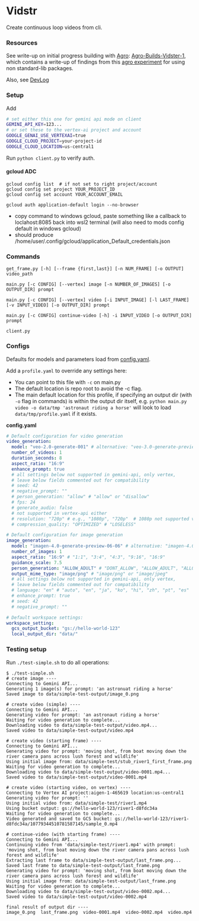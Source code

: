 # Vidstr

Create continuous loop videos from cli.

### Resources
See write-up on initial progress building with [Agro](https://github.com/sutt/agro): [Agro-Builds-Vidster-1](https://github.com/sutt/agro/blob/master/docs/case-studies/aba-vidster-1.md), which contains a write-up of findings from this [agro experiment](https://github.com/sutt/demo-agro-ext-lib) for using non standard-lib packages.

Also, see [DevLog](./docs/dev-log-v1.md)

### Setup

Add 

```bash
# set either this one for gemini api mode on client
GEMINI_API_KEY=123...
# or set these to the vertex-ai project and account
GOOGLE_GENAI_USE_VERTEXAI=true
GOOGLE_CLOUD_PROJECT=your-project-id
GOOGLE_CLOUD_LOCATION=us-central1
```
Run `python client.py` to verify auth.

#### gcloud ADC

```
gcloud config list  # if not set to right project/account
gcloud config set project YOUR_PROJECT_ID
gcloud config set account YOUR_ACCOUNT_EMAIL

gcloud auth application-default login --no-browser
```
- copy command to windows gcloud, paste something like a callback to loclahost:8085 back into wsl2 terminal (will also need to mods config default in windows gcloud)
- should produce /home/user/.config/gcloud/application_Default_credentials.json

### Commands


```
get_frame.py [-h] [--frame {first,last}] [-n NUM_FRAME] [-o OUTPUT] video_path

main.py [-c CONFIG] [--vertex] image [-n NUMBER_OF_IMAGES] [-o OUTPUT_DIR] prompt

main.py [-c CONFIG] [--vertex] video [-i INPUT_IMAGE] [-l LAST_FRAME] [-v INPUT_VIDEO] [-o OUTPUT_DIR] prompt

main.py [-c CONFIG] continue-video [-h] -i INPUT_VIDEO [-o OUTPUT_DIR] prompt

client.py
```

### Configs

Defaults for models and parameters load from [config.yaml](./config.yaml).

Add a `profile.yaml` to override any settings here:
- You can point to this file with `-c` on main.py
- The default location is repo root to avoid the -c flag.
- The main default location for this profile, if specifying an output dir (with `-o` flag in commands) is within the output dir itself, e.g. `python main.py video -o data/tmp 'astronaut riding a horse'` will look to load `data/tmp/profile.yaml` if it exists.

**config.yaml**
```yaml
# Default configuration for video generation
video_generation:
  model: "veo-2.0-generate-001" # alternative: "veo-3.0-generate-preview"
  number_of_videos: 1
  duration_seconds: 8
  aspect_ratio: "16:9"
  enhance_prompt: true
  # all settings below not supported in gemini-api, only vertex, 
  # leave below fields commented out for compatibility
  # seed: 42
  # negative_prompt: ""
  # person_generation: "allow" # "allow" or "disallow"
  # fps: 24
  # generate_audio: false
  # not supported in vertex-api either
  # resolution: "720p" # e.g., "1080p", "720p"  # 1080p not supported veo-2
  # compression_quality: "OPTIMIZED" # "LOSELESS"

# Default configuration for image generation
image_generation:
  model: "imagen-4.0-generate-preview-06-06" # alternative: "imagen-4.0-ultra-generate-preview-06-06"
  number_of_images: 1
  aspect_ratio: "16:9" # "1:1", "3:4", "4:3", "9:16", "16:9"
  guidance_scale: 7.5
  person_generation: "ALLOW_ADULT" # "DONT_ALLOW", "ALLOW_ADULT", "ALLOW_ALL"
  output_mime_type: "image/png" # "image/png" or "image/jpeg"
  # all settings below not supported in gemini-api, only vertex, 
  # leave below fields commented out for compatibility
  # language: "en" # "auto", "en", "ja", "ko", "hi", "zh", "pt", "es"
  # enhance_prompt: true
  # seed: 42
  # negative_prompt: ""

# Default workspace settings:
workspace_setting:
  gcs_output_bucket: "gs://hello-world-123"
  local_output_dir: "data/"

```

### Testing setup

Run `./test-simple.sh` to do all operations:

```
$ ./test-simple.sh 
# create image ----
Connecting to Gemini API...
Generating 1 image(s) for prompt: 'an astronuat riding a horse'
Saved image to data/simple-test-output/image_0.png

# create video (simple) ----
Connecting to Gemini API...
Generating video for prompt: 'an astronaut riding a horse'
Waiting for video generation to complete...
Downloading video to data/simple-test-output/video.mp4...
Saved video to data/simple-test-output/video.mp4

# create video (starting frame) ----
Connecting to Gemini API...
Generating video for prompt: 'moving shot, from boat moving down the river camera pans across lush forest and wildlife'
Using initial image from: data/simple-test/stub_river1_first_frame.png
Waiting for video generation to complete...
Downloading video to data/simple-test-output/video-0001.mp4...
Saved video to data/simple-test-output/video-0001.mp4

# create video (starting video, on vertex) ----
Connecting to Vertex AI project:aigen-1-465619 location:us-central1
Generating video for prompt: ''
Using initial video from: data/simple-test/river1.mp4
Using bucket output: gs://hello-world-123/river1-d8fdc34a
Waiting for video generation to complete...
Video generated and saved to GCS bucket: gs://hello-world-123/river1-d8fdc34a/10779344510781587145/sample_0.mp4

# continue-video (with starting frame) ----
Connecting to Gemini API...
Continuing video from 'data/simple-test/river1.mp4' with prompt: 'moving shot, from boat moving down the river camera pans across lush forest and wildlife'
Extracting last frame to data/simple-test-output/last_frame.png...
Saved last frame to data/simple-test-output/last_frame.png
Generating video for prompt: 'moving shot, from boat moving down the river camera pans across lush forest and wildlife'
Using initial image from: data/simple-test-output/last_frame.png
Waiting for video generation to complete...
Downloading video to data/simple-test-output/video-0002.mp4...
Saved video to data/simple-test-output/video-0002.mp4

final result of output dir ----
image_0.png  last_frame.png  video-0001.mp4  video-0002.mp4  video.mp4
```